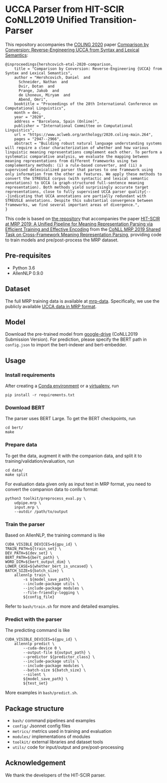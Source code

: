# UCCA Parser from HIT-SCIR CoNLL2019 Unified Transition-Parser

This repository accompanies the [COLING 2020](https://coling2020.org/) paper [Comparison by Conversion: Reverse-Engineering UCCA from Syntax and Lexical Semantics](https://www.aclweb.org/anthology/2020.coling-main.264.pdf):

```
@inproceedings{hershcovich-etal-2020-comparison,
    title = "Comparison by Conversion: Reverse-Engineering {UCCA} from Syntax and Lexical Semantics",
    author = "Hershcovich, Daniel  and
      Schneider, Nathan  and
      Dvir, Dotan  and
      Prange, Jakob  and
      de Lhoneux, Miryam  and
      Abend, Omri",
    booktitle = "Proceedings of the 28th International Conference on Computational Linguistics",
    month = dec,
    year = "2020",
    address = "Barcelona, Spain (Online)",
    publisher = "International Committee on Computational Linguistics",
    url = "https://www.aclweb.org/anthology/2020.coling-main.264",
    pages = "2947--2966",
    abstract = "Building robust natural language understanding systems will require a clear characterization of whether and how various linguistic meaning representations complement each other. To perform a systematic comparative analysis, we evaluate the mapping between meaning representations from different frameworks using two complementary methods: (i) a rule-based converter, and (ii) a supervised delexicalized parser that parses to one framework using only information from the other as features. We apply these methods to convert the STREUSLE corpus (with syntactic and lexical semantic annotations) to UCCA (a graph-structured full-sentence meaning representation). Both methods yield surprisingly accurate target representations, close to fully supervised UCCA parser quality{---}indicating that UCCA annotations are partially redundant with STREUSLE annotations. Despite this substantial convergence between frameworks, we find several important areas of divergence.",
}
```

This code is based on [the repository](https://github.com/DreamerDeo/HIT-SCIR-CoNLL2019) that accompanies the paper
[HIT-SCIR at MRP 2019: A Unified Pipeline for Meaning Representation Parsing via Efficient Training and Effective Encoding](https://www.aclweb.org/anthology/K19-2007.pdf) from the [CoNLL MRP 2019 Shared Task on Cross-Framework Meaning Representation Parsing](http://mrp.nlpl.eu/2019/),
providing code to train models and pre/post-process the MRP dataset.

## Pre-requisites

- Python 3.6
- AllenNLP 0.9.0

## Dataset

The full MRP training data is available at [mrp-data].
Specifically, we use the publicly available [UCCA data in MRP format](http://svn.nlpl.eu/mrp/2019/public/ucca.tgz?p=28375).

## Model

Download the pre-trained model from [google-drive] (CoNLL2019 Submission Version). 
For prediction, please specify the BERT path in `config.json` to import the bert-indexer and bert-embedder.

## Usage

### Install requirements

After creating a [Conda environment](https://docs.conda.io/en/latest/miniconda.html)
or a [virtualenv](https://virtualenv.pypa.io/en/latest/), run

    pip install -r requirements.txt
    
### Download BERT

The parser uses BERT Large.
To get the BERT checkpoints, run

    cd bert/
    make

### Prepare data

To get the data, augment it with the companion data, and split it to training/validation/evaluation, run

    cd data/
    make split

For evaluation data given only as input text in MRP format, you need to convert the companion data to conllu format:

```shell script
python3 toolkit/preprocess_eval.py \
    udpipe.mrp \
    input.mrp \
    --outdir /path/to/output
```

### Train the parser

Based on AllenNLP, the training command is like

```shell script
CUDA_VISIBLE_DEVICES=${gpu_id} \
TRAIN_PATH=${train_set} \
DEV_PATH=${dev_set} \
BERT_PATH=${bert_path} \
WORD_DIM=${bert_output_dim} \
LOWER_CASE=${whether_bert_is_uncased} \
BATCH_SIZE=${batch_size} \
    allennlp train \
        -s ${model_save_path} \
        --include-package utils \
        --include-package modules \
        --file-friendly-logging \
        ${config_file}
```

Refer to `bash/train.sh` for more and detailed examples.

### Predict with the parser

The predicting command is like

```shell script
CUDA_VISIBLE_DEVICES=${gpu_id} \
    allennlp predict \
        --cuda-device 0 \
        --output-file ${output_path} \
        --predictor ${predictor_class} \
        --include-package utils \
        --include-package modules \
        --batch-size ${batch_size} \
        --silent \
        ${model_save_path} \
        ${test_set}
```

More examples in `bash/predict.sh`.

## Package structure

* `bash/` command pipelines and examples
* `config/` Jsonnet config files
* `metrics/` metrics used in training and evaluation
* `modules/` implementations of modules
* `toolkit/` external libraries and dataset tools
* `utils/` code for input/output and pre/post-processing

## Acknowledgement

We thank the developers of the HIT-SCIR parser.

[mrp-data]: http://mrp.nlpl.eu/index.php?page=4#training "mrp-data"
[mrp-sample-data]: http://svn.nlpl.eu/mrp/2019/public/sample.tgz "mrp-sample-data"
[google-drive]: https://drive.google.com/open?id=1SbtqPdNYZWY9m2cDo58tNuzCFtKUMSj1 "google-drive"

